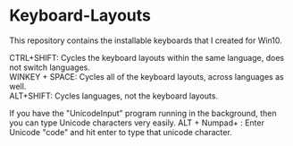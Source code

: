 # Keyboard-Layouts
This repository contains the installable keyboards that I created for Win10.

CTRL+SHIFT: Cycles the keyboard layouts within the same language, does not switch languages.  
WINKEY + SPACE: Cycles all of the keyboard layouts, across languages as well.  
ALT+SHIFT: Cycles languages, not the keyboard layouts.

If you have the "UnicodeInput" program running in the background, then you can type Unicode characters very easily.
ALT + Numpad+ : Enter Unicode "code" and hit enter to type that unicode character.
